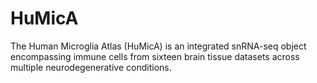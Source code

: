 # HuMicA
The Human Microglia Atlas (HuMicA) is an integrated snRNA-seq object encompassing immune cells from sixteen brain tissue datasets across multiple neurodegenerative conditions. 
